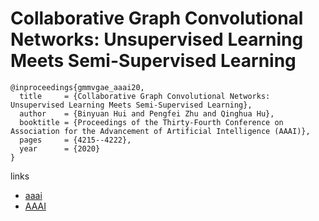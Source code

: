 # Collaborative Graph Convolutional Networks: Unsupervised Learning Meets Semi-Supervised Learning

```
@inproceedings{gmmvgae_aaai20,
  title     = {Collaborative Graph Convolutional Networks: Unsupervised Learning Meets Semi-Supervised Learning},
  author    = {Binyuan Hui and Pengfei Zhu and Qinghua Hu},
  booktitle = {Proceedings of the Thirty-Fourth Conference on Association for the Advancement of Artificial Intelligence (AAAI)},
  pages	    = {4215--4222},
  year      = {2020}
}
```

links
- [aaai](https://aaai.org/Papers/AAAI/2020GB/AAAI-HuiB.2513.pdf)
- [AAAI](https://aaai.org/ojs/index.php/AAAI/article/view/5843)